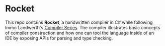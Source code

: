 # Rocket

This repo contains **Rocket**, a handwritten compiler in C# while following Immo Landwerth's [Compiler Series](https://www.youtube.com/playlist?list=PLRAdsfhKI4OWNOSfS7EUu5GRAVmze1t2y). The compiler illustrates basic concepts of compiler construction and how one can tool the language inside of an IDE by exposing APIs for parsing and type checking.



